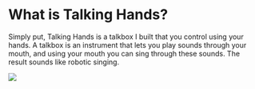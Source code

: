 # What is Talking Hands?

Simply put, Talking Hands is a talkbox I built that you control using your hands. A talkbox is an instrument that lets you play sounds through your mouth, and using your mouth you can sing through these sounds. The result sounds like robotic singing.

![](../media/talkbox.jpg)
